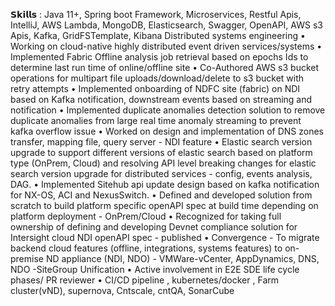 𝗦𝗸𝗶𝗹𝗹𝘀 : Java 11+, Spring boot Framework, Microservices, Restful Apis, IntelliJ, AWS Lambda, MongoDB, Elasticsearch, Swagger, OpenAPI, AWS s3 Apis, Kafka, GridFSTemplate, Kibana
Distributed systems engineering
• Working on cloud-native highly distributed event driven services/systems
• Implemented Fabric Offline analysis job retrieval based on epochs Ids to determine last run time of online/offline site
• Co-Authored AWS s3 bucket operations for multipart file uploads/download/delete to s3 bucket with retry attempts
• Implemented onboarding  of NDFC site (fabric) on NDI based on Kafka notification, downstream events based on streaming and notification
• Implemented duplicate anomalies detection solution to remove duplicate anomalies from large real time anomaly streaming to prevent kafka overflow issue
• Worked on design and implementation of DNS zones transfer, mapping file, query server - NDI feature
•  Elastic search version upgrade to support different versions of elastic search based on platform type (OnPrem, Cloud) and resolving API level breaking changes for elastic search version upgrade for distributed services - config, events analysis, DAG.
• Implemented Sitehub api update design based on kafka notification for NX-OS, ACI and NexusSwitch.
• Defined and developed solution from scratch to build platform specific openAPI spec at build time depending on platform deployment - OnPrem/Cloud
• Recognized for taking full ownership of defining and developing Devnet compliance solution for Intersight cloud NDI openAPI spec - published
• Convergence  - To migrate backend cloud features (offline, integrations, systems features) to on-premise ND appliance (NDI, NDO) - VMWare-vCenter, AppDynamics, DNS, NDO -SiteGroup Unification
• Active involvement in E2E SDE life cycle phases/ PR reviewer
• CI/CD pipeline , kubernetes/docker , Farm cluster(vND), supernova, Cntscale, cntQA, SonarCube
